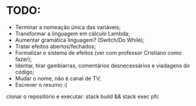 # TODO:

- Terminar a nomeação única das variáveis;
- Transformar a linguagem em cálculo Lambda;
- Aumentar gramática linguagem? (Switch/Do While);
- Tratar efeitos abertos/fechados; 
- Formalizar o sistema de efeitos (ver com professor Cristiano como fazer);
- Identar, tirar gambiarras, comentários desnecessários e viadagens do código;
- Mudar o nome, não é canal de TV;
- Escrever o resumo :(

clonar o repositório e executar:
stack build && stack exec pfc
